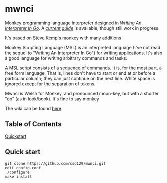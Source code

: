 # mwnci
Monkey programming language interpreter designed in [_Writing An Interpreter In Go_](https://interpreterbook.com/).
A [_current guide_](https://monkey.ploogie.co.uk) is available, though still work in progress. 

It's based on [Steve Kemp's monkey](https://github.com/skx/monkey) with many additions

Monkey Scripting Language (MSL) is an interpreted language (I've not read the sequel to "Writing An Interpreter In Go") for writing applications. It's also a good language for writing arbitrary commands and tasks.

A MSL script consists of a sequence of commands. It is, for the most part, a free form language. That is, lines don't have to start or end at or before a particular column; they can just continue on the next line. White space is ignored except for the separation of tokens.

Mwnci is Welsh for Monkey, and pronounced moon-key, but with a shorter "oo" (as in look/book). It's fine to say monkey 

The wiki can be found [here](https://monkey.ploogie.co.uk).

## Table of Contents
 [Quickstart](#quickstart)

 ## Quick start
 ```
 git clone https://github.com/csd129/mwnci.git
 edit config.conf
 ./configure
 make install
 ```
